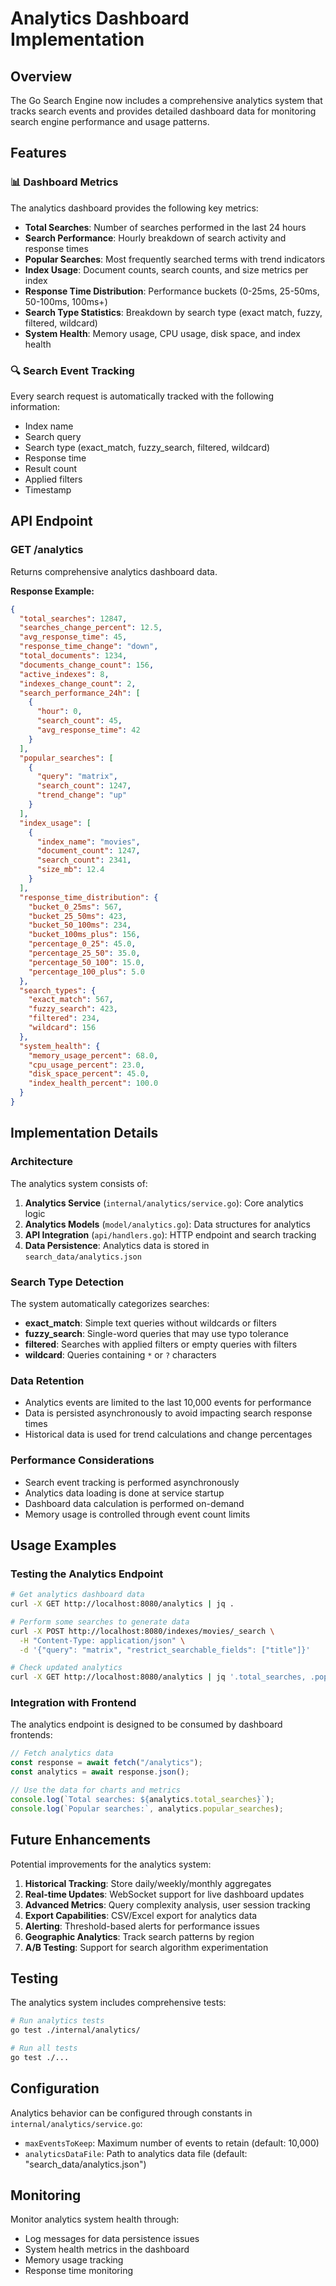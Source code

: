 # Analytics Dashboard Implementation

## Overview

The Go Search Engine now includes a comprehensive analytics system that tracks search events and provides detailed dashboard data for monitoring search engine performance and usage patterns.

## Features

### 📊 Dashboard Metrics

The analytics dashboard provides the following key metrics:

- **Total Searches**: Number of searches performed in the last 24 hours
- **Search Performance**: Hourly breakdown of search activity and response times
- **Popular Searches**: Most frequently searched terms with trend indicators
- **Index Usage**: Document counts, search counts, and size metrics per index
- **Response Time Distribution**: Performance buckets (0-25ms, 25-50ms, 50-100ms, 100ms+)
- **Search Type Statistics**: Breakdown by search type (exact match, fuzzy, filtered, wildcard)
- **System Health**: Memory usage, CPU usage, disk space, and index health

### 🔍 Search Event Tracking

Every search request is automatically tracked with the following information:

- Index name
- Search query
- Search type (exact_match, fuzzy_search, filtered, wildcard)
- Response time
- Result count
- Applied filters
- Timestamp

## API Endpoint

### GET /analytics

Returns comprehensive analytics dashboard data.

**Response Example:**

```json
{
  "total_searches": 12847,
  "searches_change_percent": 12.5,
  "avg_response_time": 45,
  "response_time_change": "down",
  "total_documents": 1234,
  "documents_change_count": 156,
  "active_indexes": 8,
  "indexes_change_count": 2,
  "search_performance_24h": [
    {
      "hour": 0,
      "search_count": 45,
      "avg_response_time": 42
    }
  ],
  "popular_searches": [
    {
      "query": "matrix",
      "search_count": 1247,
      "trend_change": "up"
    }
  ],
  "index_usage": [
    {
      "index_name": "movies",
      "document_count": 1247,
      "search_count": 2341,
      "size_mb": 12.4
    }
  ],
  "response_time_distribution": {
    "bucket_0_25ms": 567,
    "bucket_25_50ms": 423,
    "bucket_50_100ms": 234,
    "bucket_100ms_plus": 156,
    "percentage_0_25": 45.0,
    "percentage_25_50": 35.0,
    "percentage_50_100": 15.0,
    "percentage_100_plus": 5.0
  },
  "search_types": {
    "exact_match": 567,
    "fuzzy_search": 423,
    "filtered": 234,
    "wildcard": 156
  },
  "system_health": {
    "memory_usage_percent": 68.0,
    "cpu_usage_percent": 23.0,
    "disk_space_percent": 45.0,
    "index_health_percent": 100.0
  }
}
```

## Implementation Details

### Architecture

The analytics system consists of:

1. **Analytics Service** (`internal/analytics/service.go`): Core analytics logic
2. **Analytics Models** (`model/analytics.go`): Data structures for analytics
3. **API Integration** (`api/handlers.go`): HTTP endpoint and search tracking
4. **Data Persistence**: Analytics data is stored in `search_data/analytics.json`

### Search Type Detection

The system automatically categorizes searches:

- **exact_match**: Simple text queries without wildcards or filters
- **fuzzy_search**: Single-word queries that may use typo tolerance
- **filtered**: Searches with applied filters or empty queries with filters
- **wildcard**: Queries containing `*` or `?` characters

### Data Retention

- Analytics events are limited to the last 10,000 events for performance
- Data is persisted asynchronously to avoid impacting search response times
- Historical data is used for trend calculations and change percentages

### Performance Considerations

- Search event tracking is performed asynchronously
- Analytics data loading is done at service startup
- Dashboard data calculation is performed on-demand
- Memory usage is controlled through event count limits

## Usage Examples

### Testing the Analytics Endpoint

```bash
# Get analytics dashboard data
curl -X GET http://localhost:8080/analytics | jq .

# Perform some searches to generate data
curl -X POST http://localhost:8080/indexes/movies/_search \
  -H "Content-Type: application/json" \
  -d '{"query": "matrix", "restrict_searchable_fields": ["title"]}'

# Check updated analytics
curl -X GET http://localhost:8080/analytics | jq '.total_searches, .popular_searches'
```

### Integration with Frontend

The analytics endpoint is designed to be consumed by dashboard frontends:

```javascript
// Fetch analytics data
const response = await fetch("/analytics");
const analytics = await response.json();

// Use the data for charts and metrics
console.log(`Total searches: ${analytics.total_searches}`);
console.log(`Popular searches:`, analytics.popular_searches);
```

## Future Enhancements

Potential improvements for the analytics system:

1. **Historical Tracking**: Store daily/weekly/monthly aggregates
2. **Real-time Updates**: WebSocket support for live dashboard updates
3. **Advanced Metrics**: Query complexity analysis, user session tracking
4. **Export Capabilities**: CSV/Excel export for analytics data
5. **Alerting**: Threshold-based alerts for performance issues
6. **Geographic Analytics**: Track search patterns by region
7. **A/B Testing**: Support for search algorithm experimentation

## Testing

The analytics system includes comprehensive tests:

```bash
# Run analytics tests
go test ./internal/analytics/

# Run all tests
go test ./...
```

## Configuration

Analytics behavior can be configured through constants in `internal/analytics/service.go`:

- `maxEventsToKeep`: Maximum number of events to retain (default: 10,000)
- `analyticsDataFile`: Path to analytics data file (default: "search_data/analytics.json")

## Monitoring

Monitor analytics system health through:

- Log messages for data persistence issues
- System health metrics in the dashboard
- Memory usage tracking
- Response time monitoring
